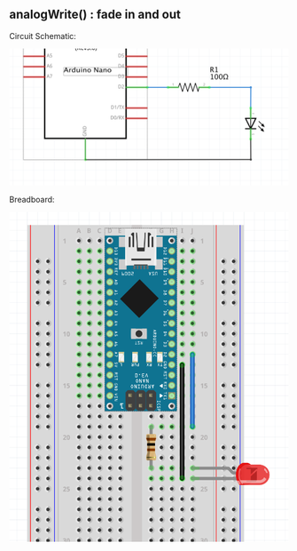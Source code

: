 ## analogWrite() : fade in and out

Circuit Schematic:

![](../../imgs/wk10-05-digitalWrite_sch.png)

Breadboard:

![](../../imgs/wk10-05-digitalWrite_bb.png)
